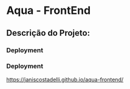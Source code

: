 # Aqua - FrontEnd


## Descrição do Projeto:


### Deployment




### Deployment
https://janiscostadelli.github.io/aqua-frontend/

